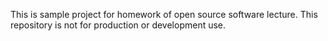 This is sample project for homework of open source software lecture.
This repository is not for production or development use.
